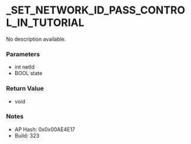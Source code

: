 # _SET_NETWORK_ID_PASS_CONTROL_IN_TUTORIAL

No description available.

### Parameters
* int netId
* BOOL state

### Return Value
* void

### Notes
* AP Hash: 0x0x00AE4E17
* Build: 323

